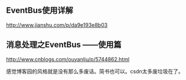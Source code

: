 ## EventBus使用详解

http://www.jianshu.com/p/da9e193e8b03

## 消息处理之EventBus ——使用篇

http://www.cnblogs.com/ouyanliu/p/5744862.html

感觉博客园的风格就是没有那么多废话。简书也可以。csdn太多废垃圾在了。